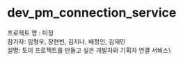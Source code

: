# dev_pm_connection_service

프로젝트 명 : 미정\
참가자: 임형우, 장현빈, 김지나, 배정인, 김재민\
설명: 토이 프로젝트를 만들고 싶은 개발자와 기획자 연결 서비스\

